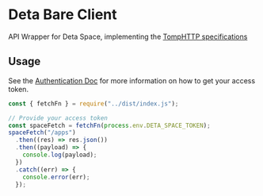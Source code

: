 # Deta Bare Client

API Wrapper for Deta Space, implementing the [TompHTTP specifications](https://github.com/tomphttp)

## Usage

See the [Authentication Doc](https://deta.space/docs/en/basics/cli/#authentication) for more information on how to get your access token.

```js
const { fetchFn } = require("../dist/index.js");

// Provide your access token
const spaceFetch = fetchFn(process.env.DETA_SPACE_TOKEN);
spaceFetch("/apps")
  .then((res) => res.json())
  .then((payload) => {
    console.log(payload);
  })
  .catch((err) => {
    console.error(err);
  });

```